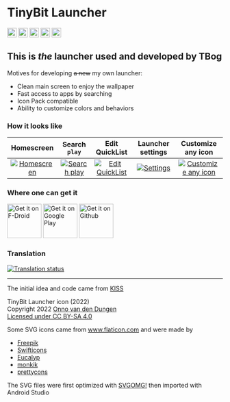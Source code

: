 # TinyBit Launcher

[<img src="https://github.com/TBog/TBLauncher/workflows/Android%20CI/badge.svg"
      alt="Android CI"
      height="22"/>](https://github.com/TBog/TBLauncher/actions/)
[<img src="https://app.codacy.com/project/badge/Grade/367f62e2ae68488fbee63cf2dfe267db"
      alt="Codacy Badge"
      height="22"/>](https://www.codacy.com/gh/TBog/TBLauncher/dashboard?utm_source=github.com&amp;utm_medium=referral&amp;utm_content=TBog/TBLauncher&amp;utm_campaign=Badge_Grade)
[<img src="https://img.shields.io/github/v/release/TBog/TBLauncher.svg?logo=github&label=GitHub"
      alt="GitHub Releases"
      height="22"/>](https://github.com/TBog/TBLauncher/releases)
[<img src="https://img.shields.io/f-droid/v/rocks.tbog.tblauncher.svg?logo=f-droid&label=F-Droid"
      alt="F-Droid Releases"
      height="22"/>](https://f-droid.org/packages/rocks.tbog.tblauncher/)
[<img src="https://img.shields.io/endpoint?label=Play%20Store&style=flat&cacheSeconds=65536&url=https%3A%2F%2Fplayshields.herokuapp.com%2Fplay%3Fi%3Drocks.tbog.tblauncher%26l%3DAndroid%26m%3D%24version"
      alt="Playstore"
      height="22"/>](https://play.google.com/store/apps/details?id=rocks.tbog.tblauncher)

## This is _the_ launcher used and developed by TBog

Motives for developing ~~a new~~ my own launcher:
- Clean main screen to enjoy the wallpaper 
- Fast access to apps by searching 
- Icon Pack compatible
- Ability to customize colors and behaviors 

### How it looks like

| Homescreen | Search `play` | Edit QuickList | Launcher settings | Customize any icon |
| :---: | :---: | :---: | :---: | :---: |
| [![Homescreen](https://imgur.com/Idkhx5v.png)](https://imgur.com/Idkhx5v) | [![Search `play`](https://imgur.com/HNAEGpZ.png)](https://imgur.com/HNAEGpZ) | [![Edit QuickList](https://imgur.com/HhR5X1t.png)](https://imgur.com/HhR5X1t) | [![Settings](https://imgur.com/J8EslbJ.png)](https://imgur.com/J8EslbJ) | [![Customize any icon](https://imgur.com/jxvRmzV.png)](https://imgur.com/jxvRmzV) |

### Where one can get it

[<img src="https://fdroid.gitlab.io/artwork/badge/get-it-on.png"
     alt="Get it on F-Droid"
     height="80">](https://f-droid.org/packages/rocks.tbog.tblauncher/)
[<img src="https://play.google.com/intl/en_us/badges/images/generic/en-play-badge.png"
     alt="Get it on Google Play"
     height="80">](https://play.google.com/store/apps/details?id=rocks.tbog.tblauncher)
[<img src="https://i.ibb.co/q0mdc4Z/get-it-on-github.png"
     alt="Get it on Github"
     height="80">](https://github.com/TBog/TBLauncher/releases)

### Translation

[<img src="https://hosted.weblate.org/widgets/tblauncher/-/multi-auto.svg"
      alt="Translation status" />](https://hosted.weblate.org/engage/tblauncher/)

<footer>
      <hr>
      <p>The initial idea and code came from <a href="https://github.com/Neamar/KISS" style="display: inline">KISS</a></p>
      <p>TinyBit Launcher icon (2022)<br>Copyright 2022 <a href="https://www.onnno.nl/" style="display: inline">Onno van den Dungen</a><br><a href="https://creativecommons.org/licenses/by-sa/4.0/" style="display: inline">Licensed under CC BY-SA 4.0</a></p>
      <p>Some SVG icons came from <a href="https://www.flaticon.com/" title="Flaticon">www.flaticon.com</a> and were made by
            <ul>
                  <li><a href="https://www.freepik.com" title="Freepik">Freepik</a></li>
                  <li><a href="https://www.flaticon.com/authors/swifticons" title="Swifticons">Swifticons</a></li>
                  <li><a href="https://www.flaticon.com/authors/eucalyp" title="Eucalyp">Eucalyp</a></li>
                  <li><a href="https://www.flaticon.com/authors/monkik" title="monkik">monkik</a></li>
                  <li><a href="https://www.flaticon.com/authors/prettycons" title="prettycons">prettycons</a></li>
            </ul>
      </p>
      <p>The SVG files were first optimized with <a href="https://github.com/jakearchibald/svgomg/">SVGOMG!</a> then imported with Android Studio</p>
</footer>
